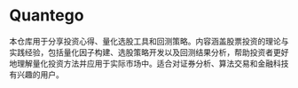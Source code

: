 # Quantego
本仓库用于分享投资心得、量化选股工具和回测策略。内容涵盖股票投资的理论与实践经验，包括量化因子构建、选股策略开发以及回测结果分析，帮助投资者更好地理解量化投资方法并应用于实际市场中。适合对证券分析、算法交易和金融科技有兴趣的用户。
